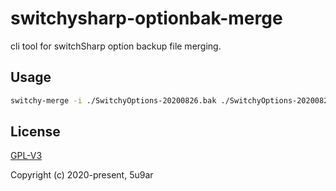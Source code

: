 # switchysharp-optionbak-merge
cli tool for switchSharp option backup file merging.

## Usage

```bash
switchy-merge -i ./SwitchyOptions-20200826.bak ./SwitchyOptions-20200824.bak ./SwitchyOptions-20200902.bak -o ./now.bak
```

## License

[GPL-V3](http://www.gnu.org/licenses/)

Copyright (c) 2020-present, 5u9ar
